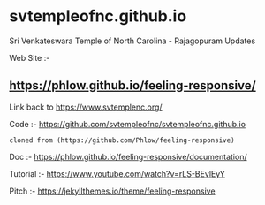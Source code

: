 # svtempleofnc.github.io
Sri Venkateswara Temple of North Carolina - Rajagopuram Updates

Web Site :-
## https://phlow.github.io/feeling-responsive/

Link back to https://www.svtemplenc.org/

Code :-
https://github.com/svtempleofnc/svtempleofnc.github.io

    cloned from (https://github.com/Phlow/feeling-responsive)

Doc :-
https://phlow.github.io/feeling-responsive/documentation/

Tutorial :-
https://www.youtube.com/watch?v=rLS-BEvlEyY

Pitch :- 
https://jekyllthemes.io/theme/feeling-responsive

